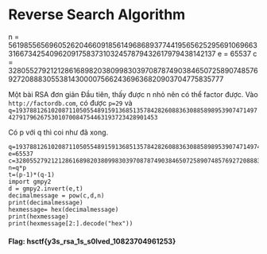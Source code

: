 # Reverse Search Algorithm

n = 561985565696052620466091856149686893774419565625295691069663316673425409620917583731032457879432617979438142137
e = 65537
c = 328055279212128616898203809983039708787490384650725890748576927208883055381430000756624369636820903704775835777

Một bài RSA đơn giản
Đầu tiên, thấy được n nhỏ nên có thể factor được. Vào `http://factordb.com`, có được `p=29` và `q=19378812610208711050554891591368513578428260883630885898953907471497427917962675301070084754463193723428901453`

Có p với q thì coi như đã xong.

```p=29
q=19378812610208711050554891591368513578428260883630885898953907471497427917962675301070084754463193723428901453
e=65537
c=328055279212128616898203809983039708787490384650725890748576927208883055381430000756624369636820903704775835777
n=q*p
t=(p-1)*(q-1)
import gmpy2
d = gmpy2.invert(e,t)
decimalmessage = pow(c,d,n)
print(decimalmessage)
hexmessage= hex(decimalmessage)
print(hexmessage)
print(hexmessage[2:].decode("hex"))
```

#### Flag: hsctf{y3s_rsa_1s_s0lved_10823704961253}
